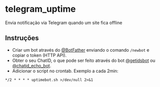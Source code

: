 # telegram_uptime
Envia notificação via Telegram quando um site fica offline

## Instruções
* Criar um bot através do [@BotFather](http://t.me/BotFather) enviando o comando `/newbot` e copiar o token (HTTP API).
* Obter o seu ChatID, o que pode ser feito através do bot [@getidsbot](http://t.me/getidsbot) ou [@chatid_echo_bot](http://t.me/chatid_echo_bot).
* Adicionar o script no crontab. Exemplo a cada 2min:
```
*/2 * * * * uptimebot.sh >/dev/null 2>&1
```
